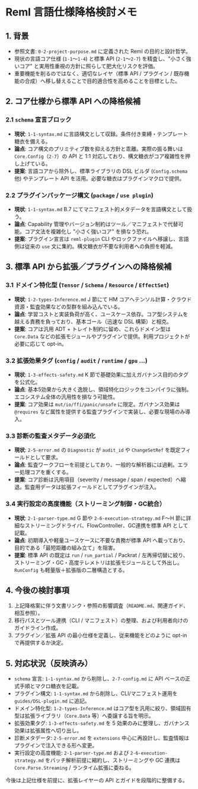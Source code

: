 # Reml 言語仕様降格検討メモ

## 1. 背景

- 参照文書: `0-2-project-purpose.md` に定義された Reml の目的と設計哲学。
- 現状の言語コア仕様 (`1-1`〜`1-4`) と標準 API (`2-1`〜`2-7`) を精査し、"小さく強いコア" と実用性重視の方針に照らして肥大化リスクを評価。
- 重要機能を削るのではなく、適切なレイヤ（標準 API / プラグイン / 既存機能の合成）へ移し替えることで目的適合性を高めることを目標とした。

## 2. コア仕様から標準 API への降格候補

### 2.1 `schema` 宣言ブロック
- **現状**: `1-1-syntax.md` に言語構文として収録。条件付き束縛・テンプレート糖衣を備える。
- **論点**: コア構文のプリミティブ数を抑える方針と乖離。実際の振る舞いは `Core.Config`（`2-7`）の API と 1:1 対応しており、構文糖衣がコア複雑性を押し上げている。
- **提案**: 言語コアから除外し、標準ライブラリの DSL ビルダ (`Config.schema` 他) やテンプレート API を活用。必要な糖衣はプラグインマクロで提供。

### 2.2 プラグインパッケージ構文 (`package` / `use plugin`)
- **現状**: `1-1-syntax.md` B.7 にてマニフェスト的メタデータを言語構文として扱う。
- **論点**: Capability 管理やバージョン制約はツール／マニフェストで代替可能。コア文法を複雑化し "小さく強いコア" を損なう恐れ。
- **提案**: プラグイン宣言は `reml-plugin` CLI やロックファイルへ移譲し、言語側は従来の `use` 文に集約。構文糖衣が不要な利用者への負担を軽減。

## 3. 標準 API から拡張／プラグインへの降格候補

### 3.1 ドメイン特化型 (`Tensor` / `Schema` / `Resource` / `EffectSet`)
- **現状**: `1-2-types-Inference.md` J 節にて HM コアへテンソル計算・クラウド資源・監査効果などの型群を組み込んでいる。
- **論点**: 学習コストと実装負荷が高く、ユースケース依存。コア型システムを越える責務を負っており、基本ゴール（迅速な DSL 構築）と相克。
- **提案**: コアは汎用 ADT + トレイト制約に留め、これらドメイン型は `Core.Data` などの拡張モジュールやプラグインで提供。利用プロジェクトが必要に応じて opt-in。

### 3.2 拡張効果タグ (`config` / `audit` / `runtime` / `gpu` ...)
- **現状**: `1-3-effects-safety.md` K 節で基礎効果に加えガバナンス目的のタグを公式化。
- **論点**: 基本5効果から大きく逸脱し、領域特化ロジックをコンパイラに強制。エコシステム全体の汎用性を損なう可能性。
- **提案**: コア効果は `mut/io/ffi/panic/unsafe` に限定。ガバナンス効果は `@requires` など属性を提供する監査プラグインで実装し、必要な現場のみ導入。

### 3.3 診断の監査メタデータ必須化
- **現状**: `2-5-error.md` の `Diagnostic` が `audit_id` や `ChangeSetRef` を既定フィールドとして要求。
- **論点**: 監査ワークフローを前提としており、一般的な解析器には過剰。エラー処理コアを重くする。
- **提案**: コア診断は汎用項目（severity / message / span / expected）へ縮退。監査用データは拡張フィールドとしてプラグインが注入。

### 3.4 実行設定の高度機能（ストリーミング制御・GC統合）
- **現状**: `2-1-parser-type.md` G 節や `2-6-execution-strategy.md` F〜H 節に詳細なストリーミングドライバ、FlowController、GC連携を標準 API として記載。
- **論点**: 初期導入や軽量ユースケースに不要な責務が標準 API へ載っており、目的である「最短距離の組み立て」を阻害。
- **提案**: 標準 API の既定は `run` / `run_partial` / Packrat / 左再帰切替に絞り、ストリーミング・GC・高度テレメトリは拡張モジュールとして外出し。`RunConfig` も軽量版＋拡張版の二層構造とする。

## 4. 今後の検討事項

1. 上記降格案に伴う文書リンク・参照の影響調査（`README.md`、関連ガイド、相互参照）。
2. 移行パスとツール連携（CLI / マニフェスト）の整理、および利用者向けのガイドライン作成。
3. プラグイン／拡張 API の最小仕様を定義し、従来機能をどのように opt-in で再提供するか決定。

## 5. 対応状況（反映済み）

- `schema` 宣言: `1-1-syntax.md` から削除し、`2-7-config.md` に API ベースの正式手順とマクロ糖衣を記載。
- プラグイン構文: `1-1-syntax.md` から削除し、CLI/マニフェスト運用を `guides/DSL-plugin.md` に追記。
- ドメイン特化型: `1-2-types-Inference.md` はコア型を汎用に絞り、領域固有型は拡張ライブラリ（`Core.Data` 等）へ委譲する旨を明示。
- 拡張効果タグ: `1-3-effects-safety.md` を 5 効果のみに整理し、ガバナンス効果は拡張属性へ切り出し。
- 診断メタデータ: `2-5-error.md` を `extensions` 中心に再設計し、監査情報はプラグインで注入できる形へ変更。
- 実行設定の高度機能: `2-1-parser-type.md` および `2-6-execution-strategy.md` をバッチ解析前提に縮約し、ストリーミングや GC 連携は `Core.Parse.Streaming` / ランタイム拡張に委ねる。

今後は上記仕様を前提に、拡張レイヤーの API とガイドを段階的に整備する。
